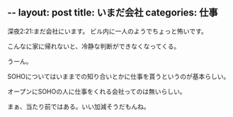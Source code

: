 --
layout: post
title: いまだ会社
categories: 仕事
--

深夜2:21:まだ会社にいます。
ビル内に一人のようでちょっと怖いです。

こんなに家に帰れないと、冷静な判断ができなくなってくる。

うーん。

SOHOについてはいままでの知り合いとかに仕事を貰うというのが基本らしい。

オープンにSOHOの人に仕事をくれる会社ってのは無いらしい。

まぁ、当たり前ではある。いい加減そうだもんね。

